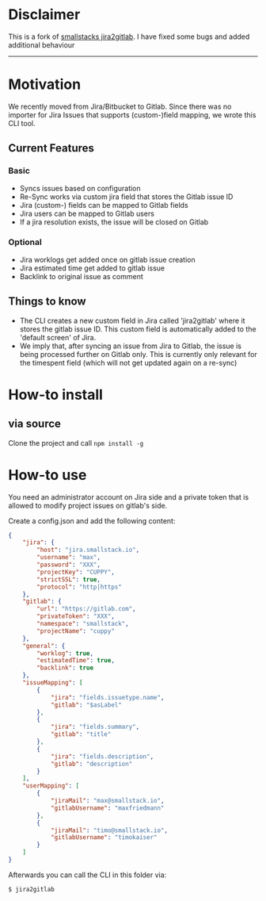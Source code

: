 # Disclaimer

This is a fork of [smallstacks jira2gitlab](https://gitlab.com/smallstack/jira2gitlab). I have fixed some bugs and added additional behaviour

---

# Motivation
We recently moved from Jira/Bitbucket to Gitlab. Since there was no importer for Jira Issues that supports (custom-)field mapping, we wrote this CLI tool.

## Current Features

### Basic

- Syncs issues based on configuration
- Re-Sync works via custom jira field that stores the Gitlab issue ID
- Jira (custom-) fields can be mapped to Gitlab fields
- Jira users can be mapped to Gitlab users
- If a jira resolution exists, the issue will be closed on Gitlab

### Optional

- Jira worklogs get added once on gitlab issue creation
- Jira estimated time get added to gitlab issue
- Backlink to original issue as comment

## Things to know
- The CLI creates a new custom field in Jira called 'jira2gitlab' where it stores the gitlab issue ID. This custom field is automatically added to the 'default screen' of Jira.
- We imply that, after syncing an issue from Jira to Gitlab, the issue is being processed further on Gitlab only. This is currently only relevant for the timespent field (which will not get updated again on a re-sync)

# How-to install 
## via source
Clone the project and call `npm install -g`

# How-to use
You need an administrator account on Jira side and a private token that is allowed to modify project issues on gitlab's side.

Create a config.json and add the following content: 

```json
{
    "jira": {
        "host": "jira.smallstack.io",
        "username": "max",
        "password": "XXX",
        "projectKey": "CUPPY",
        "strictSSL": true,
        "protocol": "http|https"
    },
    "gitlab": {
        "url": "https://gitlab.com",
        "privateToken": "XXX",
        "namespace": "smallstack",
        "projectName": "cuppy"
    },
    "general": {
        "worklog": true,
        "estimatedTime": true,
        "backlink": true
    },
    "issueMapping": [
        {
            "jira": "fields.issuetype.name",
            "gitlab": "$asLabel"
        },
        {
            "jira": "fields.summary",
            "gitlab": "title"
        },
        {
            "jira": "fields.description",
            "gitlab": "description"
        }
    ],
    "userMapping": [
        {
            "jiraMail": "max@smallstack.io",
            "gitlabUsername": "maxfriedmann"
        },
        {
            "jiraMail": "timo@smallstack.io",
            "gitlabUsername": "timokaiser"
        }
    ]
}
```

Afterwards you can call the CLI in this folder via:

```bash
$ jira2gitlab
```
